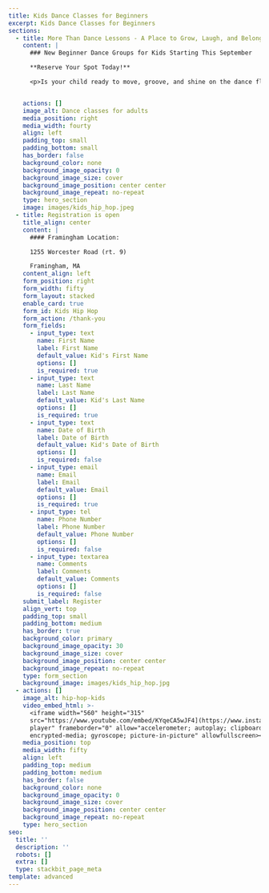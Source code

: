 ```yaml
---
title: Kids Dance Classes for Beginners
excerpt: Kids Dance Classes for Beginners
sections:
  - title: More Than Dance Lessons - A Place to Grow, Laugh, and Belong
    content: |
      ### New Beginner Dance Groups for Kids Starting This September

      **Reserve Your Spot Today!**

      <p>Is your child ready to move, groove, and shine on the dance floor?</p>p <br><br> <p>At Ilta Dance Studio, we are opening new Beginner Group Classes for Kids this September – and now is the perfect time to reserve your spot!</p><br> <p>We are currently gathering interest and will shape our class schedule based on the ages and availability of our new dancers.</p> <p>Simply let us know your preferred day of the week, and we will reach out with options once the groups are formed. </p><br> <p>Limited spots available – secure your child’s place today!</p>


    actions: []
    image_alt: Dance classes for adults
    media_position: right
    media_width: fourty
    align: left
    padding_top: small
    padding_bottom: small
    has_border: false
    background_color: none
    background_image_opacity: 0
    background_image_size: cover
    background_image_position: center center
    background_image_repeat: no-repeat
    type: hero_section
    image: images/kids_hip_hop.jpeg
  - title: Registration is open
    title_align: center
    content: |
      #### Framingham Location:

      1255 Worcester Road (rt. 9)

      Framingham, MA
    content_align: left
    form_position: right
    form_width: fifty
    form_layout: stacked
    enable_card: true
    form_id: Kids Hip Hop
    form_action: /thank-you
    form_fields:
      - input_type: text
        name: First Name
        label: First Name
        default_value: Kid's First Name
        options: []
        is_required: true
      - input_type: text
        name: Last Name
        label: Last Name
        default_value: Kid's Last Name
        options: []
        is_required: true
      - input_type: text
        name: Date of Birth
        label: Date of Birth
        default_value: Kid's Date of Birth
        options: []
        is_required: false
      - input_type: email
        name: Email
        label: Email
        default_value: Email
        options: []
        is_required: true
      - input_type: tel
        name: Phone Number
        label: Phone Number
        default_value: Phone Number
        options: []
        is_required: false
      - input_type: textarea
        name: Comments
        label: Comments
        default_value: Comments
        options: []
        is_required: false
    submit_label: Register
    align_vert: top
    padding_top: small
    padding_bottom: medium
    has_border: true
    background_color: primary
    background_image_opacity: 30
    background_image_size: cover
    background_image_position: center center
    background_image_repeat: no-repeat
    type: form_section
    background_image: images/kids_hip_hop.jpg
  - actions: []
    image_alt: hip-hop-kids
    video_embed_html: >-
      <iframe width="560" height="315"
      src="https://www.youtube.com/embed/KYqeCA5wJF4](https://www.instagram.com/reel/DLJbfr-M5lW/?igsh=ZzA3eGtncmxja2h6" title="Kids Jive
      player" frameborder="0" allow="accelerometer; autoplay; clipboard-write;
      encrypted-media; gyroscope; picture-in-picture" allowfullscreen></iframe>
    media_position: top
    media_width: fifty
    align: left
    padding_top: medium
    padding_bottom: medium
    has_border: false
    background_color: none
    background_image_opacity: 0
    background_image_size: cover
    background_image_position: center center
    background_image_repeat: no-repeat
    type: hero_section
seo:
  title: ''
  description: ''
  robots: []
  extra: []
  type: stackbit_page_meta
template: advanced
---
```

